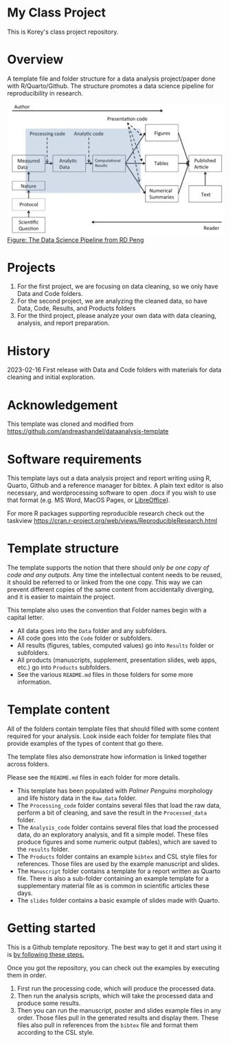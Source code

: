 # My Class Project

This is Korey's class project repository.

# Overview

A template file and folder structure for a data analysis project/paper done with R/Quarto/Github. The structure promotes a data science pipeline for reproducibility in research. 

![Data science pipeline](https://github.com/mbutler808/rclass/blob/main/images/dspipeline.png)
[Figure: The Data Science Pipeline from RD Peng](https://rdpeng.github.io/Biostat776/lecture-the-data-science-pipeline.html)

# Projects

1. For the first project, we are focusing on data cleaning, so we only have Data and Code folders.
2. For the second project, we are analyzing the cleaned data, so have Data, Code, Results, and Products folders
3. For the third project, please analyze your own data with data cleaning, analysis, and report preparation. 

# History

2023-02-16 First release with Data and Code folders with materials for data cleaning and initial exploration.

# Acknowledgement

 This template was cloned and modified from <https://github.com/andreashandel/dataanalysis-template>

# Software requirements

This template lays out a data analysis project and report writing using R, Quarto, Github and a reference manager for bibtex. A plain text editor is also necessary, and wordprocessing software to open .docx if you wish to use that format (e.g. MS Word, MacOS Pages, or [LibreOffice](https://www.libreoffice.org/)). 

For more R packages supporting reproducible research check out the taskview <https://cran.r-project.org/web/views/ReproducibleResearch.html>

# Template structure

The template supports the notion that there should _only be one copy of code and any outputs_. Any time the intellectual content needs to be reused, it should be referred to or linked from the one copy. This way we can prevent different copies of the same content from accidentally diverging, and it is easier to maintain the project. 

This template also uses the convention that Folder names begin with a capital letter. 

* All data goes into the `Data` folder and any subfolders.
* All code goes into the `Code` folder or subfolders.
* All results (figures, tables, computed values) go into `Results` folder or subfolders.
* All products (manuscripts, supplement, presentation slides, web apps, etc.) go into `Products` subfolders.
* See the various `README.md` files in those folders for some more information.

# Template content

All of the folders contain template files that should filled with some content required for your analysis. Look inside each folder for template files that provide examples of the types of content that go there. 

The template files also demonstrate how information is linked together across folders. 

Please see the `README.md` files in each folder for more details.

* This template has been populated with _Palmer Penguins_ morphology and life history data in the `Raw_data` folder. 
* The `Processing_code` folder contains several files that load the raw data, perform a bit of cleaning, and save the result in the `Processed_data` folder. 
* The `Analysis_code` folder contains several files that load the processed data, do an exploratory analysis, and fit a simple model. These files produce figures and some numeric output (tables), which are saved to the `results` folder.
* The `Products` folder contains an example `bibtex` and CSL style files for references. Those files are used by the example manuscript and slides.
* The  `Manuscript` folder contains a template for a report written as Quarto file. There is also a sub-folder containing an example template for a supplementary material file as is common in scientific articles these days.
* The `slides` folder contains a basic example of slides made with Quarto. 

# Getting started

This is a Github template repository. The best way to get it and start using it is [by following these steps.](https://help.github.com/en/articles/creating-a-repository-from-a-template)

Once you got the repository, you can check out the examples by executing them in order. 

1.  First run the processing code, which will produce the processed data. 
2.  Then run the analysis scripts, which will take the processed data and produce some results. 
3.  Then you can run the manuscript, poster and slides example files in any order. Those files pull in the generated results and display them. These files also pull in references from the `bibtex` file and format them according to the CSL style.


